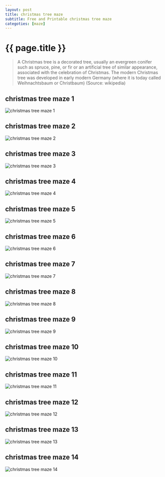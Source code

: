 ```yaml
---
layout: post
title: christmas tree maze
subtitle: Free and Printable christmas tree maze
categoties: [maze]
---
```

{{ page.title }}
================
> A Christmas tree is a decorated tree, usually an evergreen conifer such as spruce, pine, or fir or an artificial tree of similar appearance, associated with the celebration of Christmas. The modern Christmas tree was developed in early modern Germany (where it is today called Weihnachtsbaum or Christbaum) (Source: wikipedia)
 
## christmas tree maze 1
![christmas tree maze 1](https://hoanghabelle.github.io/images/christmas-tree-maze%20(1).jpg "christmas tree maze 1")

## christmas tree maze 2
![christmas tree maze 2](https://hoanghabelle.github.io/images/christmas-tree-maze%20(2).jpg "christmas tree maze 2")

## christmas tree maze 3
![christmas tree maze 3](https://hoanghabelle.github.io/images/christmas-tree-maze%20(3).jpg "christmas tree maze 3")

## christmas tree maze 4
![christmas tree maze 4](https://hoanghabelle.github.io/images/christmas-tree-maze%20(4).jpg "christmas tree maze 4")

## christmas tree maze 5
![christmas tree maze 5](https://hoanghabelle.github.io/images/christmas-tree-maze%20(5).jpg "christmas tree maze 5")

<script async src="//pagead2.googlesyndication.com/pagead/js/adsbygoogle.js"></script><ins class="adsbygoogle" style="display:block" data-ad-format="fluid" data-ad-layout-key="-8i+1w-dq+e9+ft" data-ad-client="ca-pub-6753140515841889" data-ad-slot="6190446671"></ins> <script> (adsbygoogle = window.adsbygoogle || []).push({}); </script>

## christmas tree maze 6
![christmas tree maze 6](https://hoanghabelle.github.io/images/christmas-tree-maze%20(6).jpg "christmas tree maze 6")

## christmas tree maze 7
![christmas tree maze 7](https://hoanghabelle.github.io/images/christmas-tree-maze%20(7).jpg "christmas tree maze 7")

## christmas tree maze 8
![christmas tree maze 8](https://hoanghabelle.github.io/images/christmas-tree-maze%20(8).jpg "christmas tree maze 8")

## christmas tree maze 9
![christmas tree maze 9](https://hoanghabelle.github.io/images/christmas-tree-maze%20(9).jpg "christmas tree maze 9")

## christmas tree maze 10
![christmas tree maze 10](https://hoanghabelle.github.io/images/christmas-tree-maze%20(10).jpg "christmas tree maze 10")

<script async src="//pagead2.googlesyndication.com/pagead/js/adsbygoogle.js"></script><ins class="adsbygoogle" style="display:block" data-ad-format="fluid" data-ad-layout-key="-8i+1w-dq+e9+ft" data-ad-client="ca-pub-6753140515841889" data-ad-slot="6190446671"></ins> <script> (adsbygoogle = window.adsbygoogle || []).push({}); </script>

## christmas tree maze 11
![christmas tree maze 11](https://hoanghabelle.github.io/images/christmas-tree-maze%20(11).jpg "christmas tree maze 11")

## christmas tree maze 12
![christmas tree maze 12](https://hoanghabelle.github.io/images/christmas-tree-maze%20(12).jpg "christmas tree maze 12")

## christmas tree maze 13
![christmas tree maze 13](https://hoanghabelle.github.io/images/christmas-tree-maze%20(13).jpg "christmas tree maze 13")

## christmas tree maze 14
![christmas tree maze 14](https://hoanghabelle.github.io/images/christmas-tree-maze%20(14).jpg "christmas tree maze 14")

